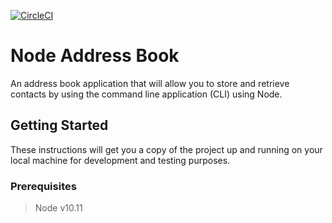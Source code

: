 [![CircleCI](https://circleci.com/gh/csantiago132/node-address-book.svg?style=svg)](https://circleci.com/gh/csantiago132/node-address-book)

# Node Address Book

An address book application that will allow you to store and retrieve contacts by using the command line application (CLI) using Node.

## Getting Started

These instructions will get you a copy of the project up and running on your local machine for development and testing purposes. 

### Prerequisites

> Node v10.11
